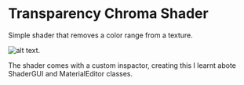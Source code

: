 # Transparency Chroma Shader

Simple shader that removes a color range from a texture.  

![alt text](https://github.com/TutanDev/UnityPortfolio/blob/master/Assets/ReadMeImages/TransChromaOff.jpg).



The shader comes with a custom inspactor, creating this I learnt abote ShaderGUI and MaterialEditor classes.
